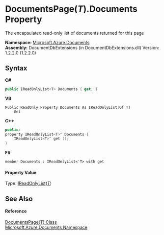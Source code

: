 # DocumentsPage(*T*).Documents Property 
 

The encapsulated read-only list of documents returned for this page

**Namespace:**&nbsp;<a href="856b2e23-9c8b-2618-f913-67d85d500616">Microsoft.Azure.Documents</a><br />**Assembly:**&nbsp;DocumentDbExtensions (in DocumentDbExtensions.dll) Version: 1.2.2.0 (1.2.2.0)

## Syntax

**C#**<br />
``` C#
public IReadOnlyList<T> Documents { get; }
```

**VB**<br />
``` VB
Public ReadOnly Property Documents As IReadOnlyList(Of T)
	Get
```

**C++**<br />
``` C++
public:
property IReadOnlyList<T>^ Documents {
	IReadOnlyList<T>^ get ();
}
```

**F#**<br />
``` F#
member Documents : IReadOnlyList<'T> with get

```


#### Property Value
Type: <a href="http://msdn2.microsoft.com/en-us/library/hh192385" target="_blank">IReadOnlyList</a>(<a href="5a3674e4-2b1a-2bad-ab7b-08208cdce377">*T*</a>)

## See Also


#### Reference
<a href="5a3674e4-2b1a-2bad-ab7b-08208cdce377">DocumentsPage(T) Class</a><br /><a href="856b2e23-9c8b-2618-f913-67d85d500616">Microsoft.Azure.Documents Namespace</a><br />
